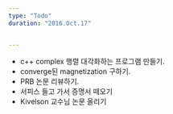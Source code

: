 ```yaml
---
type: "Todo"
duration: "2016.Oct.17"


---
```


 * c++ complex 행렬 대각화하는 프로그램 만들기.
 * converge된 magnetization 구하기.
 * PRB 논문 리뷰하기.
 * 서피스 들고 가서 증명서 떼오기
 * Kivelson 교수님 논문 올리기